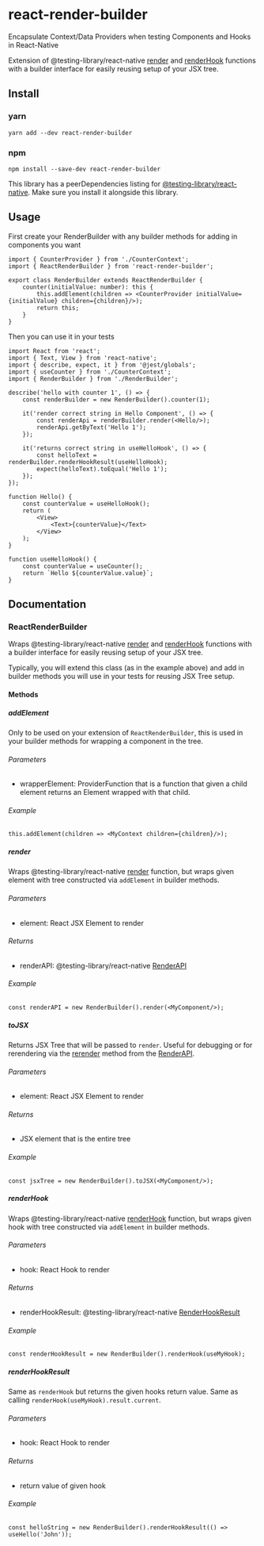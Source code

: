 # react-render-builder

Encapsulate Context/Data Providers when testing Components and Hooks in React-Native

Extension of @testing-library/react-native [render](https://testing-library.com/docs/react-testing-library/api/#render)
and [renderHook](https://testing-library.com/docs/react-testing-library/api/#renderhook) functions with a builder
interface for easily reusing setup of your JSX tree.

## Install

### yarn

```shell
yarn add --dev react-render-builder
```

### npm

```shell
npm install --save-dev react-render-builder
```

This library has a peerDependencies listing
for [@testing-library/react-native](https://github.com/callstack/react-native-testing-library). Make sure you install it
alongside this library.

## Usage

First create your RenderBuilder with any builder methods for adding in components you want

```tsx
import { CounterProvider } from './CounterContext';
import { ReactRenderBuilder } from 'react-render-builder';

export class RenderBuilder extends ReactRenderBuilder {
    counter(initialValue: number): this {
        this.addElement(children => <CounterProvider initialValue={initialValue} children={children}/>);
        return this;
    }
}
```

Then you can use it in your tests

```tsx
import React from 'react';
import { Text, View } from 'react-native';
import { describe, expect, it } from '@jest/globals';
import { useCounter } from './CounterContext';
import { RenderBuilder } from './RenderBuilder';

describe('hello with counter 1', () => {
    const renderBuilder = new RenderBuilder().counter(1);

    it('render correct string in Hello Component', () => {
        const renderApi = renderBuilder.render(<Hello/>);
        renderApi.getByText('Hello 1');
    });

    it('returns correct string in useHelloHook', () => {
        const helloText = renderBuilder.renderHookResult(useHelloHook);
        expect(helloText).toEqual('Hello 1');
    });
});

function Hello() {
    const counterValue = useHelloHook();
    return (
        <View>
            <Text>{counterValue}</Text>
        </View>
    );
}

function useHelloHook() {
    const counterValue = useCounter();
    return `Hello ${counterValue.value}`;
}
```

## Documentation

### ReactRenderBuilder

Wraps @testing-library/react-native [render](https://testing-library.com/docs/react-testing-library/api/#render)
and [renderHook](https://testing-library.com/docs/react-testing-library/api/#renderhook) functions with a builder
interface for easily reusing setup of your JSX tree.

Typically, you will extend this class (as in the example above) and add in builder methods you will use in your tests
for reusing JSX Tree setup.

#### Methods

##### addElement

Only to be used on your extension of `ReactRenderBuilder`, this is used in your builder methods for wrapping a component
in the tree.

###### Parameters

- wrapperElement: ProviderFunction that is a function that given a child element returns an Element wrapped with that
  child.

###### Example

```tsx
this.addElement(children => <MyContext children={children}/>);
```

##### render

Wraps @testing-library/react-native [render](https://testing-library.com/docs/react-testing-library/api/#render)
function, but wraps given element with tree constructed via `addElement` in builder methods.

###### Parameters

- element: React JSX Element to render

###### Returns

- renderAPI:
  @testing-library/react-native [RenderAPI](https://testing-library.com/docs/react-testing-library/api/#render-result)

###### Example

```tsx
const renderAPI = new RenderBuilder().render(<MyComponent/>);
```

##### toJSX

Returns JSX Tree that will be passed to `render`. Useful for debugging or for rerendering via the
[rerender](https://testing-library.com/docs/react-testing-library/api/#rerender) method from
the [RenderAPI](https://testing-library.com/docs/react-testing-library/api/#render-result).

###### Parameters

- element: React JSX Element to render

###### Returns

- JSX element that is the entire tree

###### Example

```tsx
const jsxTree = new RenderBuilder().toJSX(<MyComponent/>);
```

##### renderHook

Wraps @testing-library/react-native [renderHook](https://testing-library.com/docs/react-testing-library/api/#renderhook)
function, but wraps given hook with tree constructed via `addElement` in builder methods.

###### Parameters

- hook: React Hook to render

###### Returns

- renderHookResult:
  @testing-library/react-native [RenderHookResult](https://testing-library.com/docs/react-testing-library/api/#renderhook)

###### Example

```tsx
const renderHookResult = new RenderBuilder().renderHook(useMyHook);
```

##### renderHookResult

Same as `renderHook` but returns the given hooks return value. Same as calling `renderHook(useMyHook).result.current`.

###### Parameters

- hook: React Hook to render

###### Returns

- return value of given hook

###### Example

```tsx
const helloString = new RenderBuilder().renderHookResult(() => useHello('John'));
```

